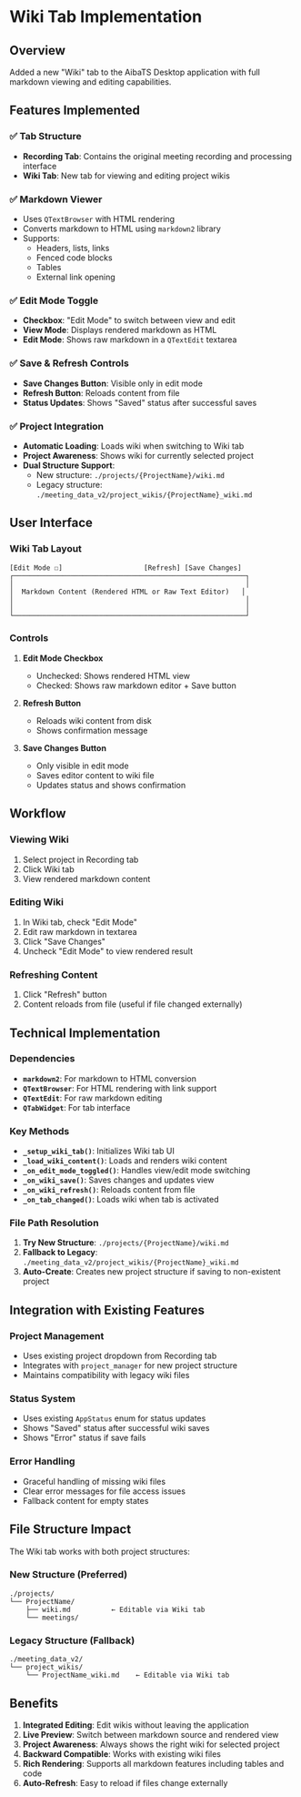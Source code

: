 # Wiki Tab Implementation

## Overview

Added a new "Wiki" tab to the AibaTS Desktop application with full markdown viewing and editing capabilities.

## Features Implemented

### ✅ **Tab Structure**
- **Recording Tab**: Contains the original meeting recording and processing interface
- **Wiki Tab**: New tab for viewing and editing project wikis

### ✅ **Markdown Viewer**
- Uses `QTextBrowser` with HTML rendering
- Converts markdown to HTML using `markdown2` library
- Supports:
  - Headers, lists, links
  - Fenced code blocks
  - Tables
  - External link opening

### ✅ **Edit Mode Toggle**
- **Checkbox**: "Edit Mode" to switch between view and edit
- **View Mode**: Displays rendered markdown as HTML
- **Edit Mode**: Shows raw markdown in a `QTextEdit` textarea

### ✅ **Save & Refresh Controls**
- **Save Changes Button**: Visible only in edit mode
- **Refresh Button**: Reloads content from file
- **Status Updates**: Shows "Saved" status after successful saves

### ✅ **Project Integration**
- **Automatic Loading**: Loads wiki when switching to Wiki tab
- **Project Awareness**: Shows wiki for currently selected project
- **Dual Structure Support**: 
  - New structure: `./projects/{ProjectName}/wiki.md`
  - Legacy structure: `./meeting_data_v2/project_wikis/{ProjectName}_wiki.md`

## User Interface

### Wiki Tab Layout
```
[Edit Mode ☐]                    [Refresh] [Save Changes]
┌─────────────────────────────────────────────────────────┐
│                                                         │
│  Markdown Content (Rendered HTML or Raw Text Editor)   │
│                                                         │
│                                                         │
└─────────────────────────────────────────────────────────┘
```

### Controls

1. **Edit Mode Checkbox**
   - Unchecked: Shows rendered HTML view
   - Checked: Shows raw markdown editor + Save button

2. **Refresh Button**
   - Reloads wiki content from disk
   - Shows confirmation message

3. **Save Changes Button**
   - Only visible in edit mode
   - Saves editor content to wiki file
   - Updates status and shows confirmation

## Workflow

### Viewing Wiki
1. Select project in Recording tab
2. Click Wiki tab
3. View rendered markdown content

### Editing Wiki  
1. In Wiki tab, check "Edit Mode"
2. Edit raw markdown in textarea
3. Click "Save Changes"
4. Uncheck "Edit Mode" to view rendered result

### Refreshing Content
1. Click "Refresh" button
2. Content reloads from file (useful if file changed externally)

## Technical Implementation

### Dependencies
- **`markdown2`**: For markdown to HTML conversion
- **`QTextBrowser`**: For HTML rendering with link support
- **`QTextEdit`**: For raw markdown editing
- **`QTabWidget`**: For tab interface

### Key Methods

- **`_setup_wiki_tab()`**: Initializes Wiki tab UI
- **`_load_wiki_content()`**: Loads and renders wiki content
- **`_on_edit_mode_toggled()`**: Handles view/edit mode switching
- **`_on_wiki_save()`**: Saves changes and updates view
- **`_on_wiki_refresh()`**: Reloads content from file
- **`_on_tab_changed()`**: Loads wiki when tab is activated

### File Path Resolution
1. **Try New Structure**: `./projects/{ProjectName}/wiki.md`
2. **Fallback to Legacy**: `./meeting_data_v2/project_wikis/{ProjectName}_wiki.md`
3. **Auto-Create**: Creates new project structure if saving to non-existent project

## Integration with Existing Features

### Project Management
- Uses existing project dropdown from Recording tab
- Integrates with `project_manager` for new project structure
- Maintains compatibility with legacy wiki files

### Status System
- Uses existing `AppStatus` enum for status updates
- Shows "Saved" status after successful wiki saves
- Shows "Error" status if save fails

### Error Handling
- Graceful handling of missing wiki files
- Clear error messages for file access issues
- Fallback content for empty states

## File Structure Impact

The Wiki tab works with both project structures:

### New Structure (Preferred)
```
./projects/
└── ProjectName/
    ├── wiki.md          ← Editable via Wiki tab
    └── meetings/
```

### Legacy Structure (Fallback)
```
./meeting_data_v2/
└── project_wikis/
    └── ProjectName_wiki.md    ← Editable via Wiki tab
```

## Benefits

1. **Integrated Editing**: Edit wikis without leaving the application
2. **Live Preview**: Switch between markdown source and rendered view
3. **Project Awareness**: Always shows the right wiki for selected project
4. **Backward Compatible**: Works with existing wiki files
5. **Rich Rendering**: Supports all markdown features including tables and code
6. **Auto-Refresh**: Easy to reload if files change externally



